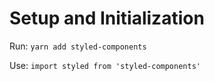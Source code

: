 # Setup and Initialization
Run: ``` yarn add styled-components ```

Use: ``` import styled from 'styled-components' ```